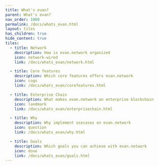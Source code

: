 ```yaml
---
title: What's evan?
parent: What's evan?
nav_order: 1000
permalink: /docs/whats_evan.html
layout: tiles
has_children: true
hide_content: true
tiles:
  - title: Network
    description: How is evan.network organized
    icon: network-wired
    link: /docs/whats_evan/network.html

  - title: Core features
    description: Which core features offers evan.network
    icon: cogs
    link: /docs/whats_evan/corefeatures.html

  - title: Enterprise Chain
    description: What makes evan.network an enterprise blockchain
    icon: landmark
    link: /docs/whats_evan/enterprisechain.html

  - title: Why
    description: Why implement usecases on evan.network
    icon: question
    link: /docs/whats_evan/why.html

  - title: Goals
    description: Which goals you can achieve with evan.network
    icon: dove
    link: /docs/whats_evan/goals.html
---
```


